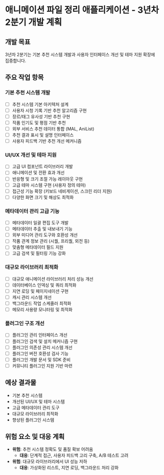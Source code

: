 # 애니메이션 파일 정리 애플리케이션 - 3년차 2분기 개발 계획

## 개발 목표
3년차 2분기는 기본 추천 시스템 개발과 사용자 인터페이스 개선 및 테마 지원 확장에 집중합니다.

## 주요 작업 항목

### 기본 추천 시스템 개발
- [ ] 추천 시스템 기본 아키텍처 설계
- [ ] 사용자 시청 기록 기반 추천 알고리즘 구현
- [ ] 장르/태그 유사성 기반 추천 구현
- [ ] 작품 인기도 및 평점 기반 추천
- [ ] 외부 서비스 추천 데이터 통합 (MAL, AniList)
- [ ] 추천 결과 표시 및 설명 인터페이스
- [ ] 사용자 피드백 기반 추천 개선 메커니즘

### UI/UX 개선 및 테마 지원
- [ ] 고급 UI 컴포넌트 라이브러리 개발
- [ ] 애니메이션 및 전환 효과 개선
- [ ] 반응형 및 크기 조절 가능 레이아웃 구현
- [ ] 고급 테마 시스템 구현 (사용자 정의 테마)
- [ ] 접근성 기능 확장 (키보드 네비게이션, 스크린 리더 지원)
- [ ] 다양한 화면 크기 및 해상도 최적화

### 메타데이터 관리 고급 기능
- [ ] 메타데이터 일괄 편집 도구 개발
- [ ] 메타데이터 추출 및 내보내기 기능
- [ ] 외부 미디어 관리 도구와 호환성 개선
- [ ] 작품 관계 정보 관리 (시퀄, 프리퀄, 외전 등)
- [ ] 맞춤형 메타데이터 필드 지원
- [ ] 고급 검색 및 필터링 기능 강화

### 대규모 라이브러리 최적화
- [ ] 대규모 애니메이션 라이브러리 처리 성능 개선
- [ ] 데이터베이스 인덱싱 및 쿼리 최적화
- [ ] 지연 로딩 및 페이지네이션 구현
- [ ] 캐시 관리 시스템 개선
- [ ] 백그라운드 작업 스케줄러 최적화
- [ ] 메모리 사용량 모니터링 및 최적화

### 플러그인 구조 개선
- [ ] 플러그인 관리 인터페이스 개선
- [ ] 플러그인 검색 및 설치 메커니즘 구현
- [ ] 플러그인 의존성 관리 시스템 개선
- [ ] 플러그인 버전 호환성 검사 기능
- [ ] 플러그인 개발 문서 및 SDK 준비
- [ ] 커뮤니티 플러그인 지원 기반 마련

## 예상 결과물
- 기본 추천 시스템
- 개선된 UI/UX 및 테마 시스템
- 고급 메타데이터 관리 도구
- 대규모 라이브러리 최적화
- 향상된 플러그인 시스템

## 위험 요소 및 대응 계획
- **위험**: 추천 시스템 정확도 및 품질 확보 어려움
  - **대응**: 단계적 접근, 사용자 피드백 고리 구축, A/B 테스트 고려
- **위험**: 대규모 라이브러리에서 UI 성능 저하
  - **대응**: 가상화된 리스트, 지연 로딩, 백그라운드 처리 강화 